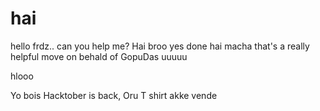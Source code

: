 # hai
hello frdz..
can you help me?
Hai broo yes done
hai
macha
that's a really helpful move on behald of GopuDas
uuuuu

hlooo

Yo bois Hacktober is back, Oru T shirt akke vende
